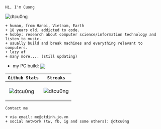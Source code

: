 ```Hi, I'm Cuong```
<p align="left"> <img src="https://komarev.com/ghpvc/?username=dtcu0ng" alt="dtcu0ng" /> </p>

```
+ human, from Hanoi, Vietnam, Earth
+ 18 years old, addicted to code.
+ hobby: research about computer science/information technology and listen to music.
+ usually build and break machines and everything relevant to computers.
+ lazy af
+ many more.... (still updating)
```

+ my PC build:
<a href="https://valid.x86.fr/e5rx4h"><img align="center" src="https://valid.x86.fr/cache/banner/e5rx4h-2.png" /></a>





| ```Github Stats```  | ```Streaks``` |
| ------------- | ------------- |
| <p>&nbsp;<img align="center" src="https://github-readme-stats.vercel.app/api?username=dtcu0ng&show_icons=true&locale=en" alt="dtcu0ng" /></p>  | <p><img align="center" src="https://github-readme-streak-stats.herokuapp.com/?user=dtcu0ng&" alt="dtcu0ng" /></p>  |

```Contact me```

```
+ via email: me@ctdinh.io.vn
+ social network (tw, fb, ig and some others): @dtcu0ng
```
